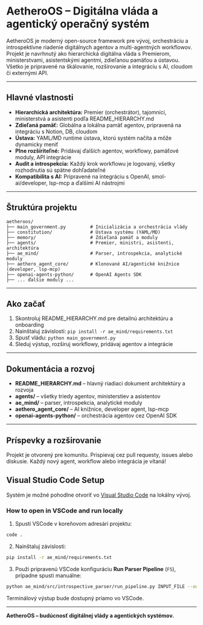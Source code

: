 # AetheroOS – Digitálna vláda a agentický operačný systém

AetheroOS je moderný open-source framework pre vývoj, orchestráciu a introspektívne riadenie digitálnych agentov a multi-agentných workflowov. Projekt je navrhnutý ako hierarchická digitálna vláda s Premierom, ministerstvami, asistentskými agentmi, zdieľanou pamäťou a ústavou. Všetko je pripravené na škálovanie, rozširovanie a integráciu s AI, cloudom či externými API.

---

## Hlavné vlastnosti
- **Hierarchická architektúra:** Premier (orchestrátor), tajomníci, ministerstvá a asistenti podľa README_HIERARCHY.md
- **Zdieľaná pamäť:** Globálna a lokálna pamäť agentov, pripravená na integráciu s Notion, DB, cloudom
- **Ústava:** YAML/MD runtime ústava, ktorú systém načíta a môže dynamicky meniť
- **Plne rozšíriteľné:** Pridávaj ďalších agentov, workflowy, pamäťové moduly, API integrácie
- **Audit a introspekcia:** Každý krok workflowu je logovaný, všetky rozhodnutia sú spätne dohľadateľné
- **Kompatibilita s AI:** Pripravené na integráciu s OpenAI, smol-ai/developer, lsp-mcp a ďalšími AI nástrojmi

---

## Štruktúra projektu

```
aetheroos/
├── main_government.py         # Inicializácia a orchestrácia vlády
├── constitution/              # Ústava systému (YAML/MD)
├── memory/                    # Zdieľaná pamäť a moduly
├── agents/                    # Premier, ministri, asistenti, architektúra
├── ae_mind/                   # Parser, introspekcia, analytické moduly
├── aethero_agent_core/        # Klonované AI/agentické knižnice (developer, lsp-mcp)
├── openai-agents-python/      # OpenAI Agents SDK
├── ... ďalšie moduly ...
```

---

## Ako začať
1. Skontroluj README_HIERARCHY.md pre detailnú architektúru a onboarding
2. Nainštaluj závislosti: `pip install -r ae_mind/requirements.txt`
3. Spusť vládu: `python main_government.py`
4. Sleduj výstup, rozširuj workflowy, pridávaj agentov a integrácie

---

## Dokumentácia a rozvoj
- **README_HIERARCHY.md** – hlavný riadiaci dokument architektúry a rozvoja
- **agents/** – všetky triedy agentov, ministerstiev a asistentov
- **ae_mind/** – parser, introspekcia, analytické moduly
- **aethero_agent_core/** – AI knižnice, developer agent, lsp-mcp
- **openai-agents-python/** – orchestrácia agentov cez OpenAI SDK

---

## Príspevky a rozširovanie
Projekt je otvorený pre komunitu. Prispievaj cez pull requesty, issues alebo diskusie. Každý nový agent, workflow alebo integrácia je vítaná!

## Visual Studio Code Setup
Systém je možné pohodlne otvoriť vo [Visual Studio Code](https://code.visualstudio.com/) na lokálny vývoj.

### How to open in VSCode and run locally
1. Spusti VSCode v koreňovom adresári projektu:

```bash
code .
```

2. Nainštaluj závislosti:

```bash
pip install -r ae_mind/requirements.txt
```

3. Použi pripravenú VSCode konfiguráciu **Run Parser Pipeline** (`F5`), prípadne spusti manuálne:

```bash
python ae_mind/src/introspective_parser/run_pipeline.py INPUT_FILE --out output.md
```

Terminálový výstup bude dostupný priamo vo VSCode.

---

**AetheroOS – budúcnosť digitálnej vlády a agentických systémov.**
